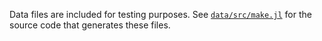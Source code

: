 Data files are included for testing purposes.
See [`data/src/make.jl`](src/make.jl) for the source code that generates these files.
